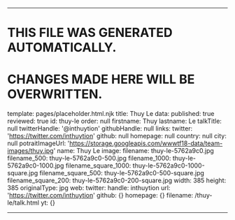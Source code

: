 ----

# THIS FILE WAS GENERATED AUTOMATICALLY.
# CHANGES MADE HERE WILL BE OVERWRITTEN.

template: pages/placeholder.html.njk
title: Thuy Le
data:
  published: true
  reviewed: true
  id: thuy-le
  order: null
  firstname: Thuy
  lastname: Le
  talkTitle: null
  twitterHandle: '@inthuytion'
  githubHandle: null
  links:
    twitter: 'https://twitter.com/inthuytion'
    github: null
    homepage: null
  country: null
  city: null
  potraitImageUrl: 'https://storage.googleapis.com/wwwtf18-data/team-images/thuy.jpg'
  name: Thuy Le
  image:
    filename: thuy-le-5762a9c0.jpg
    filename_500: thuy-le-5762a9c0-500.jpg
    filename_1000: thuy-le-5762a9c0-1000.jpg
    filename_square_1000: thuy-le-5762a9c0-1000-square.jpg
    filename_square_500: thuy-le-5762a9c0-500-square.jpg
    filename_square_200: thuy-le-5762a9c0-200-square.jpg
    width: 385
    height: 385
    originalType: jpg
  web:
    twitter:
      handle: inthuytion
      url: 'https://twitter.com/inthuytion'
    github: {}
    homepage: {}
filename: /thuy-le/talk.html
yt: {}

----

 